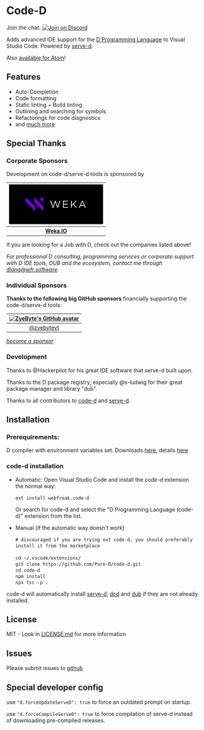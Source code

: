 # Code-D

Join the chat: [![Join on Discord](https://discordapp.com/api/guilds/242094594181955585/widget.png?style=shield)](https://discord.gg/Bstj9bx)

Adds advanced IDE support for the [D Programming Language](https://dlang.org) to Visual Studio Code. Powered by [serve-d](https://github.com/Pure-D/serve-d).

Also [available for Atom](https://github.com/Pure-D/atomize-d)!

## Features

* Auto-Completion
* Code formatting
* Static linting + Build linting
* Outlining and searching for symbols
* Refactorings for code diagnostics
* and [much more](https://github.com/Pure-D/code-d/wiki)

## Special Thanks

### Corporate Sponsors

Development on code-d/serve-d tools is sponsored by

| [![Weka.IO Logo](sponsors/weka.png)](https://weka.io) |
|:---:|
| **[Weka.IO](https://weka.io)** |

If you are looking for a Job with D, check out the companies listed above!

_For professional D consulting, programming services or corporate support with D IDE tools, DUB and the ecosystem, contact me through [dlang@wfr.software](mailto:dlang@wfr.software)_

### Individual Sponsors

**Thanks to the following big GitHub sponsors** financially supporting the code-d/serve-d tools:

| [![ZyeByte's GitHub avatar](https://avatars.githubusercontent.com/u/102230672?s=96&v=4)]((https://github.com/zyebytevt)) |
|:---:|
| [@zyebytevt](https://github.com/zyebytevt) |

<!-- additional thanks to the following sponsors:

* Display Name ([@...](https://github.com/username)) -->

_[become a sponsor](https://github.com/sponsors/WebFreak001)_

### Development

Thanks to @Hackerpilot for his great IDE software that serve-d built upon.

Thanks to the D package registry, especially @s-ludwig for their great package manager and library "dub".

Thanks to all contributors to [code-d](https://github.com/Pure-D/code-d/graphs/contributors) and [serve-d](https://github.com/Pure-D/serve-d/graphs/contributors).

## Installation

### Prerequirements:
D compiler with environment variables set. Downloads [here](https://dlang.org/download.html), details [here](https://wiki.dlang.org/Compilers)

### code-d installation

* Automatic:
  Open Visual Studio Code and install the _code-d_ extension the normal way:

  ```
  ext install webfreak.code-d
  ```

  Or search for code-d and select the "D Programming Language (code-d)" extension from the list.

* Manual (if the automatic way doesn't work)

    ```
    # discouraged if you are trying out code-d, you should preferably install it from the marketplace

    cd ~/.vscode/extensions/
    git clone https://github.com/Pure-D/code-d.git
    cd code-d
    npm install
    npx tsc -p .
    ```

code-d will automatically install [serve-d](https://github.com/Pure-D/serve-d),
[dcd](https://github.com/dlang-community/DCD) and [dub](https://code.dlang.org/download)
if they are not already installed.

## License

MIT - Look in [LICENSE.md](LICENSE.md) for more information

## Issues

Please submit issues to [github](https://github.com/Pure-D/code-d)

## Special developer config

use `"d.forceUpdateServeD": true` to force an outdated prompt on startup.

use `"d.forceCompileServeD": true` to force compilation of serve-d instead of downloading pre-compiled releases.
